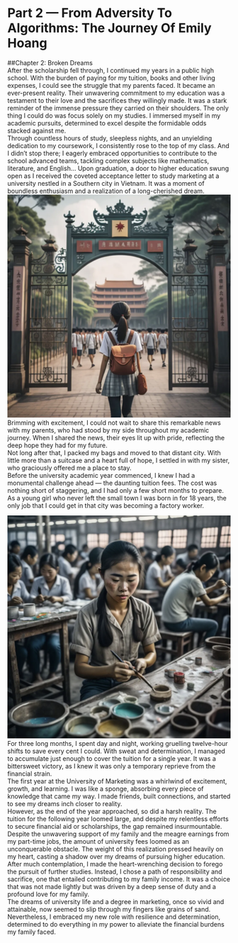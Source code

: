 # Part 2 — From Adversity To Algorithms: The Journey Of Emily Hoang
##Chapter 2: Broken Dreams
<br>After the scholarship fell through, I continued my years in a public high school. With the burden of paying for my tuition, books and other living expenses, I could see the struggle that my parents faced. It became an ever-present reality. Their unwavering commitment to my education was a testament to their love and the sacrifices they willingly made. It was a stark reminder of the immense pressure they carried on their shoulders. The only thing I could do was focus solely on my studies. I immersed myself in my academic pursuits, determined to excel despite the formidable odds stacked against me.
<br>Through countless hours of study, sleepless nights, and an unyielding dedication to my coursework, I consistently rose to the top of my class. And I didn’t stop there; I eagerly embraced opportunities to contribute to the school advanced teams, tackling complex subjects like mathematics, literature, and English… Upon graduation, a door to higher education swung open as I received the coveted acceptance letter to study marketing at a university nestled in a Southern city in Vietnam. It was a moment of boundless enthusiasm and a realization of a long-cherished dream.
![Going to University](/images/blogs-images/going-to-uni.png)
<br>Brimming with excitement, I could not wait to share this remarkable news with my parents, who had stood by my side throughout my academic journey. When I shared the news, their eyes lit up with pride, reflecting the deep hope they had for my future.
<br>Not long after that, I packed my bags and moved to that distant city. With little more than a suitcase and a heart full of hope, I settled in with my sister, who graciously offered me a place to stay.
<br>Before the university academic year commenced, I knew I had a monumental challenge ahead — the daunting tuition fees. The cost was nothing short of staggering, and I had only a few short months to prepare.
<br>As a young girl who never left the small town I was born in for 18 years, the only job that I could get in that city was becoming a factory worker.

![Working In A Factory](/images/blogs-images/working-in-factory.png)
<br>For three long months, I spent day and night, working gruelling twelve-hour shifts to save every cent I could. With sweat and determination, I managed to accumulate just enough to cover the tuition for a single year. It was a bittersweet victory, as I knew it was only a temporary reprieve from the financial strain.
<br>The first year at the University of Marketing was a whirlwind of excitement, growth, and learning. I was like a sponge, absorbing every piece of knowledge that came my way. I made friends, built connections, and started to see my dreams inch closer to reality.
<br>However, as the end of the year approached, so did a harsh reality. The tuition for the following year loomed large, and despite my relentless efforts to secure financial aid or scholarships, the gap remained insurmountable. Despite the unwavering support of my family and the meagre earnings from my part-time jobs, the amount of university fees loomed as an unconquerable obstacle. The weight of this realization pressed heavily on my heart, casting a shadow over my dreams of pursuing higher education.
<br>After much contemplation, I made the heart-wrenching decision to forego the pursuit of further studies. Instead, I chose a path of responsibility and sacrifice, one that entailed contributing to my family income. It was a choice that was not made lightly but was driven by a deep sense of duty and a profound love for my family.
<br>The dreams of university life and a degree in marketing, once so vivid and attainable, now seemed to slip through my fingers like grains of sand. Nevertheless, I embraced my new role with resilience and determination, determined to do everything in my power to alleviate the financial burdens my family faced.